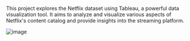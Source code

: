 This project explores the Netflix dataset using Tableau, a powerful data visualization tool. It aims to analyze and visualize various aspects of Netflix's content catalog and provide insights into the streaming platform.


![image](https://github.com/Siddharth354/Tableau/assets/97105244/df4af6d6-5bc6-4a58-9e99-1b5353ebf5bf)
